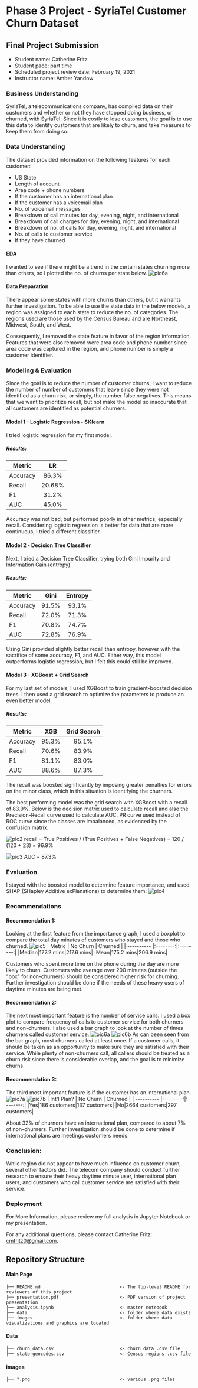 # Phase 3 Project - SyriaTel Customer Churn Dataset

## Final Project Submission

* Student name: Catherine Fritz
* Student pace: part time
* Scheduled project review date: February 19, 2021
* Instructor name: Amber Yandow

### Business Understanding
SyriaTel, a telecommunications company, has compiled data on their customers and whether or not they have stopped doing business, or churned, with SyriaTel. Since it is costly to lose customers, the goal is to use this data to identify customers that are likely to churn, and take measures to keep them from doing so.

### Data Understanding
The dataset provided information on the following features for each customer:
* US State
* Length of account
* Area code + phone numbers
* If the customer has an international plan
* If the customer has a voicemail plan
* No. of voicemail messages
* Breakdown of call minutes for day, evening, night, and international
* Breakdown of call charges for day, evening, night, and international
* Breakdown of no. of calls for day, evening, night, and international
* No. of calls to customer service
* If they have churned

#### EDA
I wanted to see if there might be a trend in the certain states churning more than others, so I plotted the no. of churns per state below.
![pic6a](./images/map.png)

#### Data Preparation
There appear some states with more churns than others, but it warrants further investigation. To be able to use the state data in the below models, a region was assigned to each state to reduce the no. of categories. The regions used are those used by the Census Bureau and are Northeast, Midwest, South, and West.

Consequently, I removed the state feature in favor of the region information. Features that were also removed were area code and phone number since area code was captured in the region, and phone number is simply a customer identifier.

### Modeling & Evaluation
Since the goal is to reduce the number of customer churns, I want to reduce the number of number of customers that leave since they were not identified as a churn risk, or simply, the number false negatives. This means that we want to prioritize recall, but not make the model so inaccurate that all customers are identified as potential churners.

#### Model 1 - Logistic Regression - SKlearn
I tried logistic regression for my first model.
##### Results:
| Metric      | LR     |
| ---------- |:--------:|
|Accuracy|86.3%|
|Recall|20.68%|
|F1|31.2%|
|AUC|45.0%|

Accuracy was not bad, but performed poorly in other metrics, especially recall. Considering logistic regression is better for data that are more continuous, I tried a different classifier.

#### Model 2 - Decision Tree Classifier
Next, I tried a Decision Tree Classifier, trying both Gini Impurity and Information Gain (entropy).
##### Results:
| Metric      | Gini     | Entropy  |
| ---------- |:--------:|:--------:|
|Accuracy|91.5%|93.1%|
|Recall|72.0%|71.3%|
|F1|70.8%|74.7%|
|AUC|72.8%|76.9%|

Using Gini provided slightly better recall than entropy, however with the sacrifice of some accuracy, F1, and AUC. Either way, this model outperforms logistic regression, but I felt this could still be improved.

#### Model 3 - XGBoost + Grid Search
For my last set of models, I used XGBoost to train gradient-boosted decision trees. I then used a grid search to optimize the parameters to produce an even better model.
##### Results:
| Metric      | XGB      | Grid Search|
| ---------- |:--------:|:--------:|
|Accuracy|95.3%|95.1%|
|Recall|70.6%|83.9%|
|F1|81.1%|83.0%|
|AUC|88.6%|87.3%|

The recall was boosted significantly by imposing greater penalties for errors on the minor class, which in this situation is identifying the churners.

The best performing model was the grid search with XGBoost with a recall of 83.9%. Below is the decision matrix used to calculate recall and also the Precision-Recall curve used to calculate AUC. PR curve used instead of ROC curve since the classes are imbalanced, as evidenced by the confusion matrix.

![pic2](./images/conf_matrix_gridsearch.png)
recall = True Positives / (True Positives + False Negatives)
= 120 / (120 + 23) = 96.9%

![pic3](./images/pr_curve_gridsearch.png)
AUC = 87.3%

### Evaluation
I stayed with the boosted model to determine feature importance, and used SHAP (SHapley Additive exPlanations) to determine them:
![pic4](./images/shap_importance.png)

### Recommendations

#### Recommendation 1:
Looking at the first feature from the importance graph, I used a boxplot to compare the total day minutes of customers who stayed and those who churned.
![pic5](./images/boxplot_day_minutes.png)
| Metric | No Churn | Churned |
| ---------- |:--------:|:--------:|
|Median|177.2 mins|217.6 mins|
|Mean|175.2 mins|206.9 mins|


Customers who spent more time on the phone during the day are more likely to churn. Customers who average over 200 minutes (outside the "box" for non-churners) should be considered higher risk for churning. Further investigation should be done if the needs of these heavy users of daytime minutes are being met.

#### Recommendation 2:
The next most important feature is the number of service calls. I used a box plot to compare frequency of calls to customer service for both churners and non-churners. I also used a bar graph to look at the number of times churners called customer service.
![pic6a](./images/boxplot_no_service_calls.png)
![pic6b](./images/bar_service_calls.png)
As can been seen from the bar graph, most churners called at least once. If a customer calls, it should be taken as an opportunity to make sure they are satisfied with their service. While plenty of non-churners call, all callers should be treated as a churn risk since there is considerable overlap, and the goal is to minimize churns.

#### Recommendation 3:
The third most important feature is if the customer has an international plan.
![pic7a](./images/bar_intl_plan.png)
![pic7b](./images/bar_intl_plan_churns.png)
| Int'l Plan? | No Churn | Churned |
| ---------- |:--------:|:--------:|
|Yes|186 customers|137 customers|
|No|2664 customers|297 customers|

About 32% of churners have an international plan, compared to about 7% of non-churners. Further investigation should be done to determine if international plans are meetings customers needs.

### Conclusion:
While region did not appear to have much influence on customer churn, several other factors did. The telecom company should conduct further research to ensure their heavy daytime minute user, international plan users, and customers who call customer service are satisfied with their service.

### Deployment
For More Information, please review my full analysis in Jupyter Notebook or my presentation.

For any additional questions, please contact Catherine Fritz: cmfritz0@gmail.com.

## Repository Structure
#### Main Page
    ├── README.md                              <- The top-level README for reviewers of this project
    ├── presentation.pdf                       <- PDF version of project presentation
    ├── analysis.ipynb                         <- master notebook
    ├── data                                   <- folder where data exists
    ├── images                                 <- folder where data visualizations and graphics are located

#### Data
    ├── churn_data.csv                         <- churn data .csv file
    ├── state-geocodes.csv                     <- Census regions .csv file

#### images
    ├── *.png                                  <- various .png files
